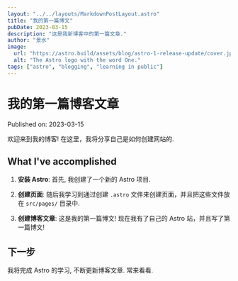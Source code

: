 ```yaml
---
layout: "../../layouts/MarkdownPostLayout.astro"
title: "我的第一篇博文"
pubDate: 2023-03-15
description: "这是我新博客中的第一篇文章."
author: "景水"
image:
  url: "https://astro.build/assets/blog/astro-1-release-update/cover.jpeg"
  alt: "The Astro logo with the word One."
tags: ["astro", "blogging", "learning in public"]
---
```


# 我的第一篇博客文章

Published on: 2023-03-15

欢迎来到我的博客! 在这里，我将分享自己是如何创建网站的.

## What I've accomplished

1. **安装 Astro**: 首先, 我创建了一个新的 Astro 项目.

2. **创建页面**: 随后我学习到通过创建 `.astro` 文件来创建页面，并且把这些文件放在 `src/pages/` 目录中.

3. **创建博客文章**: 这是我的第一篇博文! 现在我有了自己的 Astro 站，并且写了第一篇博文!

## 下一步

我将完成 Astro 的学习, 不断更新博客文章. 常来看看.
